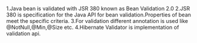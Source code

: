1.Java bean is validated with JSR 380 known as Bean Validation 2.0
2.JSR 380 is specification for the Java API for bean validation.Properties of bean 
  meet the specific criteria.
3.For validation different annotation is used like @NotNull,@Min,@Size etc.
4.Hibernate Validator is implementation of validation api.
